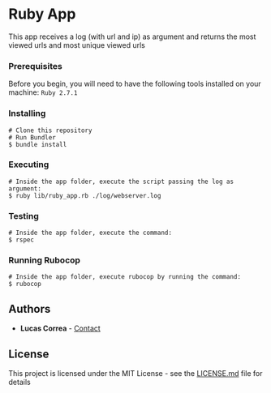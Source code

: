 # Ruby App

This app receives a log (with url and ip) as argument and returns the most viewed urls and most unique viewed urls

### Prerequisites

Before you begin, you will need to have the following tools installed on your machine: 
`Ruby 2.7.1`

### Installing

```
# Clone this repository
# Run Bundler
$ bundle install
```

### Executing
```
# Inside the app folder, execute the script passing the log as argument:
$ ruby lib/ruby_app.rb ./log/webserver.log
```

### Testing
```
# Inside the app folder, execute the command:
$ rspec
```

### Running Rubocop
```
# Inside the app folder, execute rubocop by running the command:
$ rubocop
```

## Authors

* **Lucas Correa** - [Contact](https://www.linkedin.com/in/correalucas/)

## License

This project is licensed under the MIT License - see the [LICENSE.md](LICENSE.md) file for details
